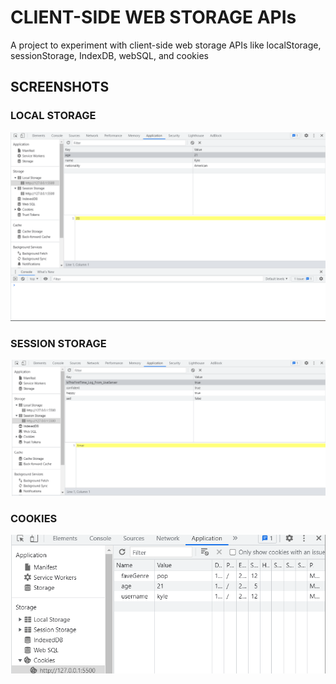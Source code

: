 # CLIENT-SIDE WEB STORAGE APIs
A project to experiment with client-side  web storage APIs like localStorage, sessionStorage, IndexDB, webSQL, and cookies

## SCREENSHOTS
### LOCAL STORAGE
![LocalStorage](https://github.com/kyledeguzmanx/fdev-client-side-storage/blob/master/images/localStorage.png)
### SESSION STORAGE
![SessionStorage](https://github.com/kyledeguzmanx/fdev-client-side-storage/blob/master/images/sessionStorage.png)
### COOKIES
![CookiesImg](https://github.com/kyledeguzmanx/fdev-client-side-storage/blob/master/images/cookies.png)
